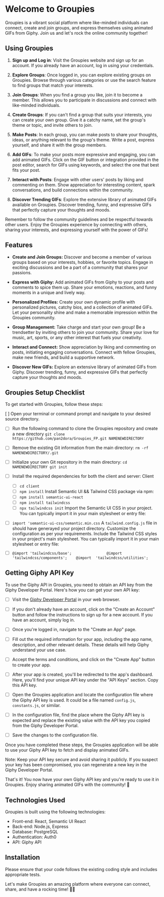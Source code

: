 # Welcome to Groupies

Groupies is a vibrant social platform where like-minded individuals can connect, create and join groups, and express themselves using animated GIFs from Giphy. Join us and let's rock the online community together!


## Using Groupies


1. **Sign up and Log in**: Visit the Groupies website and sign up for an account. If you already have an account, log in using your credentials.

2. **Explore Groups**: Once logged in, you can explore existing groups on Groupies. Browse through various categories or use the search feature to find groups that match your interests.

3. **Join Groups**: When you find a group you like, join it to become a member. This allows you to participate in discussions and connect with like-minded individuals.

4. **Create Groups**: If you can't find a group that suits your interests, you can create your own group. Give it a catchy name, set the group's theme or topic, and invite others to join.

5. **Make Posts**: In each group, you can make posts to share your thoughts, ideas, or anything relevant to the group's theme. Write a post, express yourself, and share it with the group members.

6. **Add GIFs**: To make your posts more expressive and engaging, you can add animated GIFs. Click on the GIF button or integration provided in the post editor, search for GIFs using keywords, and select the one that best fits your post.

7. **Interact with Posts**: Engage with other users' posts by liking and commenting on them. Show appreciation for interesting content, spark conversations, and build connections within the community.


10. **Discover Trending GIFs**: Explore the extensive library of animated GIFs available on Groupies. Discover trending, funny, and expressive GIFs that perfectly capture your thoughts and moods.

Remember to follow the community guidelines and be respectful towards other users. Enjoy the Groupies experience by connecting with others, sharing your interests, and expressing yourself with the power of GIFs!

## Features

-   **Create and Join Groups:** Discover and become a member of various groups based on your interests, hobbies, or favorite topics. Engage in exciting discussions and be a part of a community that shares your passions.
    
-   **Express with Giphy:** Add animated GIFs from Giphy to your posts and comments to spice them up. Share your emotions, reactions, and funny moments in a unique and lively way.
    
-   **Personalized Profiles:** Create your own dynamic profile with personalized pictures, catchy bios, and a collection of animated GIFs. Let your personality shine and make a memorable impression within the Groupies community.
    
-   **Group Management:** Take charge and start your own group! Be a trendsetter by inviting others to join your community. Share your love for music, art, sports, or any other interest that fuels your creativity.
    
-   **Interact and Connect:** Show appreciation by liking and commenting on posts, initiating engaging conversations. Connect with fellow Groupies, make new friends, and build a supportive network.
    
-   **Discover New GIFs:** Explore an extensive library of animated GIFs from Giphy. Discover trending, funny, and expressive GIFs that perfectly capture your thoughts and moods.


## Groupies Setup Checklist

To get started with Groupies, follow these steps:

 

[ ] Open your terminal or command prompt and navigate to your desired source directory.
 - [ ]  Run the following command to clone the Groupies repository and create a new directory `git clone https://github.com/pan2dora/Groupies_FP.git NAMENEWDIRECTORY`
 - [ ] Remove the existing Git information from the main directory: `rm -rf NAMENEWDIRECTORY/.git`

 - [ ] Initialize your own Git repository in the main directory: `cd NAMENEWDIRECTORY git init`

 - [ ] Install the required dependencies for both the client and  server:  	 Client
	 - [ ] `cd client`
	 - [ ] `npm install` 	 Install Semantic UI && Tailwind CSS package via npm:	
	  - [ ] `npm install semantic-ui-react`
	 - [ ] `npm install tailwindcss`
	 - [ ]  `npx tailwindcss init` 	 Import the Semantic UI CSS in your project. You can typically import it in your main stylesheet or entry file:	 
 - [ ]   `import 'semantic-ui-css/semantic.min.css`    A `tailwind.config.js` file in should have generayed your project directory. Customize the configuration as per your requirements. Include the Tailwind CSS styles in your project's main stylesheet. You can typically import it in your main stylesheet or entry file:

 - [ ] `@import 'tailwindcss/base';               
     @import 'tailwindcss/components';   
     @import  'tailwindcss/utilities';` 

## Getting Giphy API Key

To use the Giphy API in Groupies, you need to obtain an API key from the Giphy Developer Portal. Here's how you can get your own API key:

 - [ ] Visit the [Giphy Developer Portal](https://developers.giphy.com/)
       in your web browser.
       
 
 - [ ]   If you don't already have an account, click on the "Create an Account" button and follow the instructions to sign up for a new
              account. If you have an account, simply log in.

       
        

 - [ ] Once you're logged in, navigate to the "Create an App" page.
              
         
 - [ ] Fill out the required information for your app, including the app name, description, and other relevant details.
       These details
              will help Giphy understand your use case.

    

 - [ ] Accept the terms and conditions, and click on the "Create App" button to create your app.
              
           
 - [ ] After your app is created, you'll be redirected to the app's dashboard. Here, you'll find your unique API key under the
       "API
              Keys" section. Copy this API key.

   

 - [ ]  Open the Groupies application and locate the configuration file where the Giphy API key is used. It could be a file named
              `config.js`, `constants.js`, or similar.
              
     
 - [ ] In the configuration file, find the place where the Giphy API key
       is expected and replace the existing value with the API key
       you copied from the Giphy Developer Portal.
                     
         
 - [ ]  Save the changes to the configuration file.

    

Once you have completed these steps, the Groupies application will be able to use your Giphy API key to fetch and display animated GIFs.

Note: Keep your API key secure and avoid sharing it publicly. If you suspect your key has been compromised, you can regenerate a new key in the Giphy Developer Portal.

That's it! You now have your own Giphy API key and you're ready to use it in Groupies. Enjoy sharing animated GIFs with the community! 🎉

## Technologies Used

Groupies is built using the following technologies:

- Front-end: React, Semantic UI React
- Back-end: Node.js, Express
- Database: PostgreSQL
- Authentication: Auth0
- API: Giphy API

## Installation



Please ensure that your code follows the existing coding style and includes appropriate tests.

Let's make Groupies an amazing platform where everyone can connect, share, and have a rocking time! 🎵🎉
